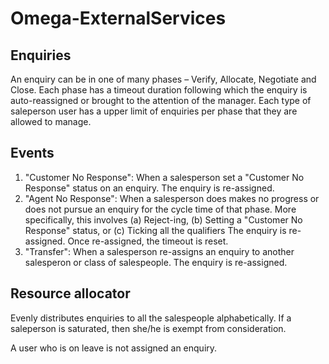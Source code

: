 # Omega-ExternalServices


## Enquiries
An enquiry can be in one of many phases – Verify, Allocate, Negotiate and Close.
Each phase has a timeout duration following which the enquiry is auto-reassigned or brought to the attention of the manager.
Each type of saleperson user has a upper limit of enquiries per phase that they are allowed to manage.

## Events
1. "Customer No Response": When a salesperson set a "Customer No Response" status on an enquiry.
	The enquiry is re-assigned.
2. "Agent No Response": When a salesperson does makes no progress or does not pursue an enquiry for the cycle time of that phase. More specifically, this involves (a) Reject-ing, (b) Setting a "Customer No Response" status, or (c) Ticking all the qualifiers
	The enquiry is re-assigned. Once re-assigned, the timeout is reset.
3. "Transfer": When a salesperson re-assigns an enquiry to another salesperon or class of salespeople.
	The enquiry is re-assigned.

## Resource allocator
Evenly distributes enquiries to all the salespeople alphabetically.
If a saleperson is saturated, then she/he is exempt from consideration.

A user who is on leave is not assigned an enquiry.
